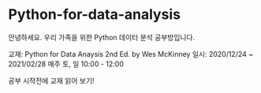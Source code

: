 # Python-for-data-analysis

안녕하세요.
우리 가족을 위한 Python 데이터 분석 공부방입니다.

교재: Python for Data Anaysis 2nd Ed. by Wes McKinney
일시: 2020/12/24 ~ 2021/02/28 매주 토, 일 10:00 - 12:00

공부 시작전에 교재 읽어 보기!

